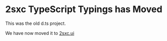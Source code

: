 # 2sxc TypeScript Typings has Moved

This was the old d.ts project. 

We have now moved it to [2sxc.ui](https://github.com/2sic/2sxc-ui/tree/master/typings)